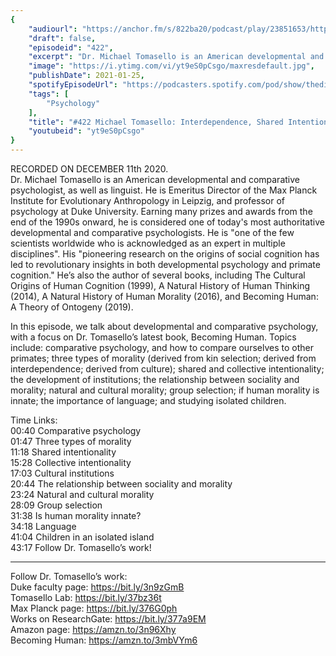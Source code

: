 ```yaml
---
{
	"audiourl": "https://anchor.fm/s/822ba20/podcast/play/23851653/https%3A%2F%2Fd3ctxlq1ktw2nl.cloudfront.net%2Fstaging%2F2020-11-11%2F2cb65e97-2988-9ad3-6778-0d76058c7f5c.m4a",
	"draft": false,
	"episodeid": "422",
	"excerpt": "Dr. Michael Tomasello is an American developmental and comparative psychologist, as well as linguist. He is Emeritus Director of the Max Planck Institute for Evolutionary Anthropology in Leipzig, and professor of psychology at Duke University. Earning many prizes and awards from the end of the 1990s onward, he is considered one of today's most authoritative developmental and comparative psychologists. He is \"one of the few scientists worldwide who is acknowledged as an expert in multiple disciplines\". His \"pioneering research on the origins of social cognition has led to revolutionary insights in both developmental psychology and primate cognition.\" He’s also the author of several books, including The Cultural Origins of Human Cognition (1999), A Natural History of Human Thinking (2014), A Natural History of Human Morality (2016), and Becoming Human: A Theory of Ontogeny (2019).",
	"image": "https://i.ytimg.com/vi/yt9eS0pCsgo/maxresdefault.jpg",
	"publishDate": 2021-01-25,
	"spotifyEpisodeUrl": "https://podcasters.spotify.com/pod/show/thedissenter/episodes/422-Michael-Tomasello-Interdependence--Shared-Intentionality--Culture--and-Morality-enmd65",
	"tags": [
		"Psychology"
	],
	"title": "#422 Michael Tomasello: Interdependence, Shared Intentionality, Culture, and Morality",
	"youtubeid": "yt9eS0pCsgo"
}
---
```

RECORDED ON DECEMBER 11th 2020.  
Dr. Michael Tomasello is an American developmental and comparative psychologist, as well as linguist. He is Emeritus Director of the Max Planck Institute for Evolutionary Anthropology in Leipzig, and professor of psychology at Duke University. Earning many prizes and awards from the end of the 1990s onward, he is considered one of today's most authoritative developmental and comparative psychologists. He is "one of the few scientists worldwide who is acknowledged as an expert in multiple disciplines". His "pioneering research on the origins of social cognition has led to revolutionary insights in both developmental psychology and primate cognition." He’s also the author of several books, including The Cultural Origins of Human Cognition (1999), A Natural History of Human Thinking (2014), A Natural History of Human Morality (2016), and Becoming Human: A Theory of Ontogeny (2019).

In this episode, we talk about developmental and comparative psychology, with a focus on Dr. Tomasello’s latest book, Becoming Human. Topics include: comparative psychology, and how to compare ourselves to other primates; three types of morality (derived from kin selection; derived from interdependence; derived from culture); shared and collective intentionality; the development of institutions; the relationship between sociality and morality; natural and cultural morality; group selection; if human morality is innate; the importance of language; and studying isolated children.

Time Links:  
<time>00:40</time> Comparative psychology  
<time>01:47</time> Three types of morality  
<time>11:18</time> Shared intentionality  
<time>15:28</time> Collective intentionality  
<time>17:03</time> Cultural institutions  
<time>20:44</time> The relationship between sociality and morality  
<time>23:24</time> Natural and cultural morality  
<time>28:09</time> Group selection  
<time>31:38</time> Is human morality innate?  
<time>34:18</time> Language  
<time>41:04</time> Children in an isolated island  
<time>43:17</time> Follow Dr. Tomasello’s work!

---

Follow Dr. Tomasello’s work:  
Duke faculty page: https://bit.ly/3n9zGmB  
Tomasello Lab: https://bit.ly/37bz36t  
Max Planck page: https://bit.ly/376G0ph  
Works on ResearchGate: https://bit.ly/377a9EM  
Amazon page: https://amzn.to/3n96Xhy  
Becoming Human: https://amzn.to/3mbVYm6
